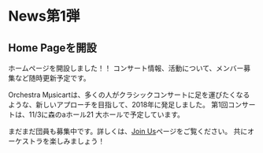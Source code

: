 # News第1弾
## Home Pageを開設

 ホームページを開設しました！！
コンサート情報、活動について、メンバー募集など随時更新予定です。

Orchestra Mμsicartは、多くの人がクラシックコンサートに足を運びたくなるような、新しいアプローチを目指して、2018年に発足しました。
 第1回コンサートは、11/3に森のaホール21 大ホールで予定しています。

 まだまだ団員も募集中です。詳しくは、[Join Us](https://manimigue.github.io/musicart/members)ページをご覧ください。
共にオーケストラを楽しみましょう！

